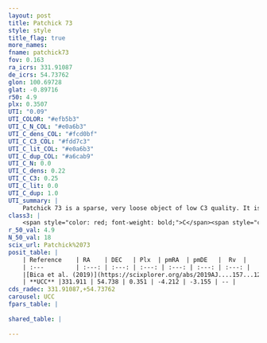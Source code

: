 ```yaml
---
layout: post
title: Patchick 73
style: style
title_flag: true
more_names: 
fname: patchick73
fov: 0.163
ra_icrs: 331.91087
de_icrs: 54.73762
glon: 100.69728
glat: -0.89716
r50: 4.9
plx: 0.3507
UTI: "0.09"
UTI_COLOR: "#efb5b3"
UTI_C_N_COL: "#e0a6b3"
UTI_C_dens_COL: "#fcd0bf"
UTI_C_C3_COL: "#fdd7c3"
UTI_C_lit_COL: "#e0a6b3"
UTI_C_dup_COL: "#a6cab9"
UTI_C_N: 0.0
UTI_C_dens: 0.22
UTI_C_C3: 0.25
UTI_C_lit: 0.0
UTI_C_dup: 1.0
UTI_summary: |
    Patchick 73 is a sparse, very loose object of low C3 quality. It is rarely studied in the literature, with no articles listed in the last 6 years.<br><br><span style="color: #99180f; font-weight: bold;">Warning: </span>contains less than 25 stars with <i>P>0.5</i> estimated.
class3: |
    <span style="color: red; font-weight: bold;">C</span><span style="color: red; font-weight: bold;">C</span>
r_50_val: 4.9
N_50_val: 18
scix_url: Patchick%2073
posit_table: |
    | Reference    | RA    | DEC   | Plx  | pmRA  | pmDE   |  Rv  |
    | :---         | :---: | :---: | :---: | :---: | :---: | :---: |
    |[Bica et al. (2019)](https://scixplorer.org/abs/2019AJ....157...12B) | 331.868 | 54.761 | -- | -- | -- | -- |
    | **UCC** |331.911 | 54.738 | 0.351 | -4.212 | -3.155 | -- | 
cds_radec: 331.91087,+54.73762
carousel: UCC
fpars_table: |
    
shared_table: |
    
---
```


